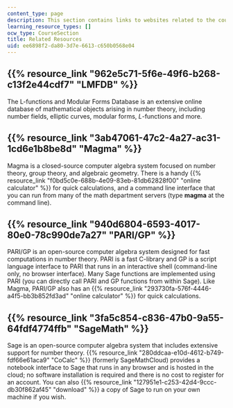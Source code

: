 ```yaml
---
content_type: page
description: This section contains links to websites related to the course material.
learning_resource_types: []
ocw_type: CourseSection
title: Related Resources
uid: ee6898f2-da80-3d7e-6613-c650b0568e04
---
```


{{% resource_link "962e5c71-5f6e-49f6-b268-c13f2e44cdf7" "LMFDB" %}}
-------------------------------

The L-functions and Modular Forms Database is an extensive online database of mathematical objects arising in number theory, including number fields, elliptic curves, modular forms, _L_\-functions and more.

{{% resource_link "3ab47061-47c2-4a27-ac31-1cd6e1b8be8d" "Magma" %}}
-------------------------------------------------------

Magma is a closed-source computer algebra system focused on number theory, group theory, and algebraic geometry. There is a handy {{% resource_link "f0bd5c0e-688b-4e09-83eb-81db62828f00" "online calculator" %}} for quick calculations, and a command line interface that you can run from many of the math department servers (type **magma** at the command line).

{{% resource_link "940d6804-6593-4017-80e0-78c990de7a27" "PARI/GP" %}}
------------------------------------------

PARI/GP is an open-source computer algebra system designed for fast computations in number theory. PARI is a fast C-library and GP is a script language interface to PARI that runs in an interactive shell (command-line only, no browser interface). Many Sage functions are implemented using PARI (you can directly call PARI and GP functions from within Sage). Like Magma, PARI/GP also has an {{% resource_link "293730fa-576f-4446-a4f5-bb3b852fd3ad" "online calculator" %}} for quick calculations.

{{% resource_link "3fa5c854-c836-47b0-9a55-64fdf4774ffb" "SageMath" %}}
------------------------------------

Sage is an open-source computer algebra system that includes extensive support for number theory. {{% resource_link "280ddcaa-e10d-4612-b749-fdf66e61aca9" "CoCalc" %}} (formerly SageMathCloud) provides a notebook interface to Sage that runs in any browser and is hosted in the cloud; no software installation is required and there is no cost to register for an account. You can also {{% resource_link "127951e1-c253-42d4-9ccc-db30f862af45" "download" %}} a copy of Sage to run on your own machine if you wish.